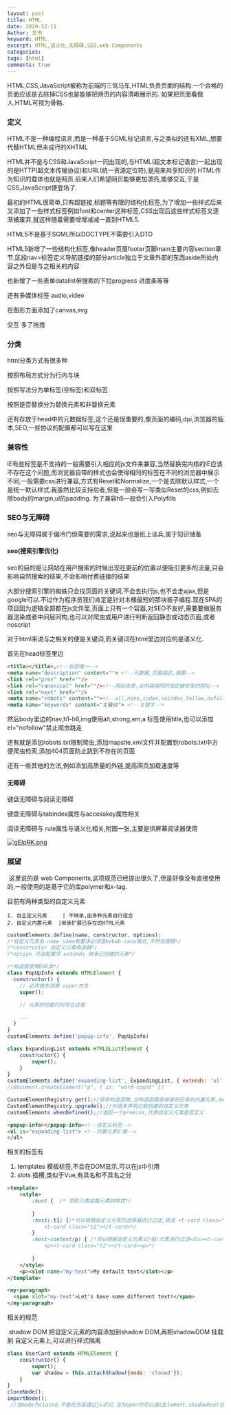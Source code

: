 ```yaml
---
layout: post
title: HTML
date: 2020-12-11
Author: 念书
keyword: HTML
excerpt: HTML,语义化,无障碍,SEO,web Components
categories: 
tags: [html]
comments: true
---
```


​		HTML,CSS,JavaScript被称为前端的三驾马车,HTML负责页面的结构.一个合格的页面应该是去除掉CSS也是能够把网页的内容清晰展示的.	如果把页面看做人,HTML可视为骨骼.

### 定义

HTML不是一种编程语言,而是一种基于SGML标记语言,与之类似的还有XML,想要代替HTML但未成行的XHTML

HTML并不是与CSS和JavaScript一同出现的,与HTML(超文本标记语言)一起出现的是HTTP(超文本传输协议)和URL(统一资源定位符),是用来共享知识的.HTML作为知识的载体也就是网页.后来人们希望网页能够更加漂亮,能够交互,于是CSS,JavaScript便登场了.

最初的HTML很简单,只有超链接,标题等有限的结构化标签,为了增加一些样式后来又添加了一些样式标签例如font和center这种标签,CSS出现后这些样式标签又逐渐被废弃,就这样随着需要增增减减一直到HTML5.

HTML5不是基于SGML所以DOCTYPE不需要引入DTD

HTML5新增了一些结构化标签,像header页眉footer页脚main主要内容section章节,区段nav>标签定义导航链接的部分article独立于文章外部的东西aside所处内容之外但是与之相关的内容

也新增了一些表单datalist带搜索的下拉progress 进度条等等

还有多媒体标签 audio,video

在图形方面添加了canvas,svg

交互 多了拖拽

### 分类

html分类方式有很多种

按照布局方式分为行内与块

按照写法分为单标签(空标签)和双标签

按照是否替换分为替换元素和非替换元素

还有存放于head中的元数据标签,这个还是很重要的,像页面的编码,dpi,浏览器的版本,SEO,一些协议的配置都可以写在这里



### 兼容性

IE有些标签是不支持的一般需要引入相应的js文件来兼容,当然替换完内核的IE应该不存在这个问题,而浏览器自带的样式也会使得相同的标签在不同的浏览器中展示不同,一般需要css进行兼容,方式有Reset和Normalize,一个是去除默认样式,一个是统一默认样式.我虽然比较支持后者,但是一般会写一写类似Reset的css,例如去除body的margin,ul的padding. 为了兼容h5一般会引入Polyfills



### SEO与无障碍

seo与无障碍属于偏冷门但需要的需求,说起来也是纸上谈兵,属于知识储备

#### 	seo(搜索引擎优化)

seo的目的是让网站在用户搜索的时候出现在更前的位置以便吸引更多的流量,只会影响自然搜索的结果,不会影响付费链接的结果

大部分搜索引擎的蜘蛛只会找页面的关键词,不会去执行js,也不会走ajax,但是google可以.不过作为程序员我们肯定是针对木桶最短的那块板子编程.现在SPA的项目因为逻辑全部都在js文件里,页面上只有一个容器,对SEO不友好,需要要做服务器渲染或者中间层同构,也可以对爬虫或用户进行判断返回静态或动态页面,或者noscript

对于html来说与之相关的便是关键词,而关键词在html里边对应的是语义化.

首先在head标签里边

````html
<title></title>,<!--标题唯一-->
<meta name="description" content=""> <!--元数据,页面描述,摘要-->
<link rel="prev" href=""/>
<link rel="canonical" href=""/><!--网站收录,当内容相同时指定被收录的网址-->
<link rel="next" href=""/>
<meta name="robots" content=""><!--all,none,index,noindex,follow,nofollow,是否抓取-->
<meta name="keywords" content="关键词"> <!--关键字-->
````



然后body里边的nav,h1-h6,img使用alt,strong,em,a 标签使用title,也可以添加el="nofollow"禁止爬虫跳走

还有就是添加robots.txt限制爬虫,添加mapsite.xml文件并配置到robots.txt中方便爬虫检索,添加404页面防止跳到不存在的页面

还有一些其他的方法,例如添加高质量的外链,提高网页加载速度等



#### 无障碍

键盘无障碍与阅读无障碍

键盘无障碍与tabindex属性与accesskey属性相关

阅读无障碍与 rule属性与语义化相关,附图一张,主要是供屏幕阅读器使用

[![gElpRK.png](https://z3.ax1x.com/2021/04/30/gElpRK.png)](https://imgtu.com/i/gElpRK)



### 展望

​	这里说的是 web Components,这项规范已经提出很久了,但是好像没有直接使用的,一般使用的是基于它的库polymer和x-tag.

目前有两种类型的自定义元素

 	1. 自主定义元素     | 不继承,由多种元素自行组合
 	2. 自定义内置元素  |继承扩展已存在的HTML元素

```js
customElements.define(name, constructor, options);
/*自定义元素名 name name有要求必须是kebab-case格式,不然会报错*/
/*constructor 自定义元素构造器*/
/*option 可选配置项 extends 继承已创建的元素*/

/*构造器使用ES6类*/
class PopUpInfo extends HTMLElement {
  constructor() {
    // 必须首先调用 super方法
    super();

    // 元素的功能代码写在这里

    ...
  }
}
customElements.define('popup-info', PopUpInfo)

class ExpandingList extends HTMLUListElement {
    constructor() {
        super();
    }
}
customElements.define('expanding-list', ExpandingList, { extends: 'ul' });
//document.createElement("p", { is: "word-count" })

CustomElementRegistry.get();//获取构造函数,当构造函数是继承的已有的内置元素,define方法必须要有option参数声明继承,不然super()会报错
CustomElementRegistry.upgrade();//升级未声明之前创建的自定义元素
customElements.whenDefined();//返回一个promise,代表自定义元素是否定义
```

````html
<popup-info></popup-info><!--自定义标签-->
<ul is="expanding-list"> <!--内置元素扩展-->
</ul>
````



相关的标签有

1. templates  模板标签,不会在DOM显示,可以在js中引用
2. slots 插槽,类似于Vue,有具名和不具名之分

```html
<template>
    <style>
        :host {  /* 阴影元素挂载元素的样式*/
            
        }
        :host(.t1) {/*可以根据自定义元素的选择器进行过滤,筛选 <t-card class="t1"></t-card>
            <t-card class="t2"></t-card>*/  
        }
        :host-context(p) { /*可以根据自定义元素父(祖)元素进行过滤<div><t-card class="t1"></t-card></div>
            <p><t-card class="t2"></t-card><p>*/
            
        }
    </style>
    <p><slot name="my-text">My default text</slot></p>
</template>

<my-paragraph>
  <span slot="my-text">Let's have some different text!</span>
</my-paragraph>
```



相关的规范

​	shadow DOM  把自定义元素的内容添加到shadow DOM,再把shadowDOM 挂载到 自定义元素上,可以进行样式隔离

````js
class UserCard extends HTMLElement {
    constructor() {
        super(); 
        var shadow = this.attachShadow({mode: 'closed'});
    }
}
cloneNode();
importNode();
 //当mode为closed,不能在外部通过js访问,当为open时可以通过Element.shadowRoot访问
````









